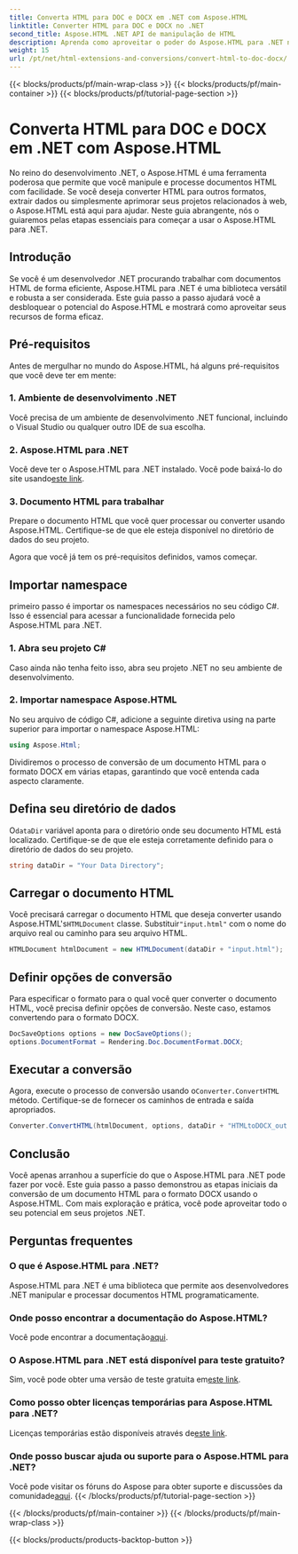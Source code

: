 ```yaml
---
title: Converta HTML para DOC e DOCX em .NET com Aspose.HTML
linktitle: Converter HTML para DOC e DOCX no .NET
second_title: Aspose.HTML .NET API de manipulação de HTML
description: Aprenda como aproveitar o poder do Aspose.HTML para .NET neste guia passo a passo. Converta HTML para DOCX sem esforço e eleve o nível dos seus projetos .NET. Comece hoje mesmo!
weight: 15
url: /pt/net/html-extensions-and-conversions/convert-html-to-doc-docx/
---
```


{{< blocks/products/pf/main-wrap-class >}}
{{< blocks/products/pf/main-container >}}
{{< blocks/products/pf/tutorial-page-section >}}

# Converta HTML para DOC e DOCX em .NET com Aspose.HTML


No reino do desenvolvimento .NET, o Aspose.HTML é uma ferramenta poderosa que permite que você manipule e processe documentos HTML com facilidade. Se você deseja converter HTML para outros formatos, extrair dados ou simplesmente aprimorar seus projetos relacionados à web, o Aspose.HTML está aqui para ajudar. Neste guia abrangente, nós o guiaremos pelas etapas essenciais para começar a usar o Aspose.HTML para .NET.

## Introdução

Se você é um desenvolvedor .NET procurando trabalhar com documentos HTML de forma eficiente, Aspose.HTML para .NET é uma biblioteca versátil e robusta a ser considerada. Este guia passo a passo ajudará você a desbloquear o potencial do Aspose.HTML e mostrará como aproveitar seus recursos de forma eficaz.

## Pré-requisitos

Antes de mergulhar no mundo do Aspose.HTML, há alguns pré-requisitos que você deve ter em mente:

### 1. Ambiente de desenvolvimento .NET

Você precisa de um ambiente de desenvolvimento .NET funcional, incluindo o Visual Studio ou qualquer outro IDE de sua escolha.

### 2. Aspose.HTML para .NET

 Você deve ter o Aspose.HTML para .NET instalado. Você pode baixá-lo do site usando[este link](https://releases.aspose.com/html/net/).

### 3. Documento HTML para trabalhar

Prepare o documento HTML que você quer processar ou converter usando Aspose.HTML. Certifique-se de que ele esteja disponível no diretório de dados do seu projeto.

Agora que você já tem os pré-requisitos definidos, vamos começar.

## Importar namespace

primeiro passo é importar os namespaces necessários no seu código C#. Isso é essencial para acessar a funcionalidade fornecida pelo Aspose.HTML para .NET.

### 1. Abra seu projeto C#

Caso ainda não tenha feito isso, abra seu projeto .NET no seu ambiente de desenvolvimento.

### 2. Importar namespace Aspose.HTML

No seu arquivo de código C#, adicione a seguinte diretiva using na parte superior para importar o namespace Aspose.HTML:

```csharp
using Aspose.Html;
```

Dividiremos o processo de conversão de um documento HTML para o formato DOCX em várias etapas, garantindo que você entenda cada aspecto claramente.

## Defina seu diretório de dados

 O`dataDir` variável aponta para o diretório onde seu documento HTML está localizado. Certifique-se de que ele esteja corretamente definido para o diretório de dados do seu projeto.

```csharp
string dataDir = "Your Data Directory";
```

## Carregar o documento HTML

 Você precisará carregar o documento HTML que deseja converter usando Aspose.HTML's`HTMLDocument` classe. Substituir`"input.html"` com o nome do arquivo real ou caminho para seu arquivo HTML.

```csharp
HTMLDocument htmlDocument = new HTMLDocument(dataDir + "input.html");
```

## Definir opções de conversão

Para especificar o formato para o qual você quer converter o documento HTML, você precisa definir opções de conversão. Neste caso, estamos convertendo para o formato DOCX.

```csharp
DocSaveOptions options = new DocSaveOptions();
options.DocumentFormat = Rendering.Doc.DocumentFormat.DOCX;
```

## Executar a conversão

 Agora, execute o processo de conversão usando o`Converter.ConvertHTML` método. Certifique-se de fornecer os caminhos de entrada e saída apropriados.

```csharp
Converter.ConvertHTML(htmlDocument, options, dataDir + "HTMLtoDOCX_out.docx");
```

## Conclusão

Você apenas arranhou a superfície do que o Aspose.HTML para .NET pode fazer por você. Este guia passo a passo demonstrou as etapas iniciais da conversão de um documento HTML para o formato DOCX usando o Aspose.HTML. Com mais exploração e prática, você pode aproveitar todo o seu potencial em seus projetos .NET.

## Perguntas frequentes

### O que é Aspose.HTML para .NET?
Aspose.HTML para .NET é uma biblioteca que permite aos desenvolvedores .NET manipular e processar documentos HTML programaticamente.

### Onde posso encontrar a documentação do Aspose.HTML?
 Você pode encontrar a documentação[aqui](https://reference.aspose.com/html/net/).

### O Aspose.HTML para .NET está disponível para teste gratuito?
 Sim, você pode obter uma versão de teste gratuita em[este link](https://releases.aspose.com/).

### Como posso obter licenças temporárias para Aspose.HTML para .NET?
 Licenças temporárias estão disponíveis através de[este link](https://purchase.aspose.com/temporary-license/).

### Onde posso buscar ajuda ou suporte para o Aspose.HTML para .NET?
 Você pode visitar os fóruns do Aspose para obter suporte e discussões da comunidade[aqui](https://forum.aspose.com/).
{{< /blocks/products/pf/tutorial-page-section >}}

{{< /blocks/products/pf/main-container >}}
{{< /blocks/products/pf/main-wrap-class >}}

{{< blocks/products/products-backtop-button >}}
